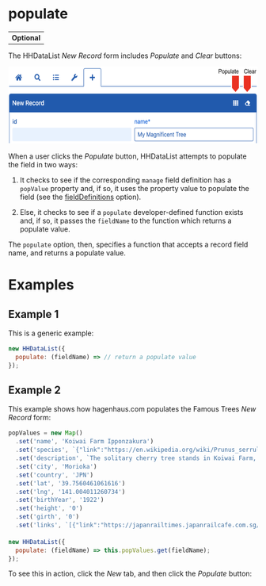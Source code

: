 # populate

<table class="options-table"><tr><th>Optional</th></tr></table>

The HHDataList *New Record* form includes *Populate* and *Clear* buttons:

<p><img src="new-form-btns.png" class="img-fluid d-block" width=600 height=155 loading="lazy"></p>

When a user clicks the *Populate* button, HHDataList attempts to populate the field in two ways: 

1. It checks to see if the corresponding `manage` field definition has a `popValue` property and, if so, it uses the property value to populate the field (see the [fieldDefinitions](/en/hhdatalist/v0.0.2/options/fielddefinitions/) option).

1. Else, it checks to see if a `populate` developer-defined function exists and, if so, it passes the `fieldName` to the function which returns a populate value. 

The `populate` option, then, specifies a function that accepts a record field name, and returns a populate value.

# Examples

## Example 1

This is a generic example:

``` js nonum
new HHDataList({
  populate: (fieldName) => // return a populate value
});
```

## Example 2

This example shows how hagenhaus.com populates the Famous Trees *New Record* form:

``` js nonum
popValues = new Map()
  .set('name', 'Koiwai Farm Ipponzakura')
  .set('species', `{"link":"https://en.wikipedia.org/wiki/Prunus_serrulata","text":"Prunus serrulata"}`)
  .set('description', `The solitary cherry tree stands in Koiwai Farm, a privately owned farm not far from Iwate's capital city Morioka (盛岡市 Morioka-shi). With over 500,000 visitors annually, the farm is immensely popular among the locals, and has been around since its establishment in 1891. In fact, the tree was said to be planted over 100 years ago too, and since then many people have visited the farm during different seasons just to see it. But among all the seasons, spring is often considered the best to see the tree in its full glory.`)
  .set('city', 'Morioka')
  .set('country', 'JPN')
  .set('lat', '39.7560461061616')
  .set('lng', '141.004011260734')
  .set('birthYear', '1922')
  .set('height', '0')
  .set('girth', '0')
  .set('links', `[{"link":"https://japanrailtimes.japanrailcafe.com.sg/web/article/seasons/sakura-series-4","text":"Japan Rail Cafe"},{"link":"https://www.koiwai.co.jp/makiba/","text":"Koiwai Farm"}]`);
 
new HHDataList({
  populate: (fieldName) => this.popValues.get(fieldName);
});
```

To see this in action, click the *New* tab, and then click the *Populate* button:

<div id="famous-trees-datalist" class="hh-data-list"></div>
<script>
  var options = new DLTreesOptions002('famous-trees-datalist');
  options.expand.showTool = false;
  options.queryParams.limit.showTool = false;
  new HHDataList(options);
</script>